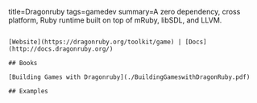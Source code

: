 title=Dragonruby
tags=gamedev
summary=A zero dependency, cross platform, Ruby runtime built on top of mRuby, libSDL, and LLVM.
~~~~~~

[Website](https://dragonruby.org/toolkit/game) | [Docs](http://docs.dragonruby.org/)

## Books

[Building Games with Dragonruby](./BuildingGameswithDragonRuby.pdf)

## Examples
